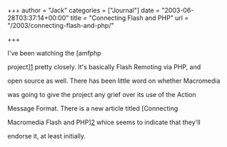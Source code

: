 +++
author = "Jack"
categories = ["Journal"]
date = "2003-06-28T03:37:14+00:00"
title = "Connecting Flash and PHP"
url = "/2003/connecting-flash-and-php/"

+++

I've been watching the [amfphp
  

  
project][1] pretty closely. It's basically Flash Remoting via PHP, and
  

  
open source as well. There has been little word on whether Macromedia
  

  
was going to give the project any grief over its use of the Action
  

  
Message Format. There is a new article titled [Connecting
  

  
Macromedia Flash and PHP][2] whice seems to indicate that they'll
  

  
endorse it, at least initially.

 [1]: http://www.amfphp.org/
 [2]: //www.macromedia.com/devnet/mx/flash/articles/amfphp.html"